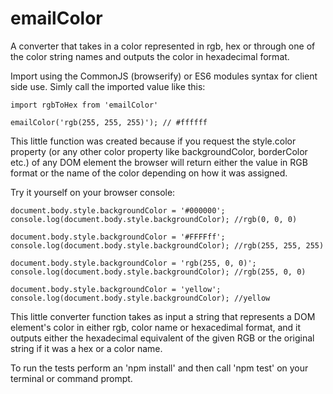 # emailColor
A converter that takes in a color represented in rgb, hex or through one of the color string names and outputs the color in hexadecimal format.

Import using the CommonJS (browserify) or ES6 modules syntax for client side use.
Simly call the imported value like this:
````
import rgbToHex from 'emailColor'

emailColor('rgb(255, 255, 255)'); // #ffffff
````

This little function was created because if you request the style.color property (or any other color property like backgroundColor, borderColor etc.) of any DOM element the browser will return either the value in RGB format or the name of the color depending on how it was assigned.

Try it yourself on your browser console:
````
document.body.style.backgroundColor = '#000000';
console.log(document.body.style.backgroundColor); //rgb(0, 0, 0)

document.body.style.backgroundColor = '#FFFFff';
console.log(document.body.style.backgroundColor); //rgb(255, 255, 255)

document.body.style.backgroundColor = 'rgb(255, 0, 0)';
console.log(document.body.style.backgroundColor); //rgb(255, 0, 0)

document.body.style.backgroundColor = 'yellow';
console.log(document.body.style.backgroundColor); //yellow
````

This little converter function takes as input a string that represents a DOM element's color in either rgb, color name or hexacedimal format, and it outputs either the hexadecimal equivalent of the given RGB or the original string if it was a 
hex or a color name.

To run the tests perform an 'npm install' and then call 'npm test' on your terminal or command prompt.